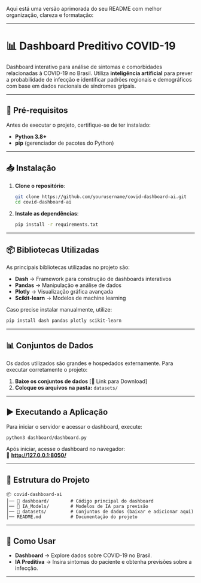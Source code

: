 Aqui está uma versão aprimorada do seu README com melhor organização, clareza e formatação:  

---

# 📊 Dashboard Preditivo COVID-19  

Dashboard interativo para análise de sintomas e comorbidades relacionadas à COVID-19 no Brasil. Utiliza **inteligência artificial** para prever a probabilidade de infecção e identificar padrões regionais e demográficos com base em dados nacionais de síndromes gripais.  

---

## 🚀 Pré-requisitos  

Antes de executar o projeto, certifique-se de ter instalado:  

- **Python 3.8+**  
- **pip** (gerenciador de pacotes do Python)  

---

## 📥 Instalação  

1. **Clone o repositório**:  
   ```sh
   git clone https://github.com/yourusername/covid-dashboard-ai.git
   cd covid-dashboard-ai
   ```  

2. **Instale as dependências**:  
   ```sh
   pip install -r requirements.txt
   ```  

---

## 📦 Bibliotecas Utilizadas  

As principais bibliotecas utilizadas no projeto são:  

- **Dash** → Framework para construção de dashboards interativos  
- **Pandas** → Manipulação e análise de dados  
- **Plotly** → Visualização gráfica avançada  
- **Scikit-learn** → Modelos de machine learning  

Caso precise instalar manualmente, utilize:  
```sh
pip install dash pandas plotly scikit-learn
```  

---

## 📊 Conjuntos de Dados  

Os dados utilizados são grandes e hospedados externamente. Para executar corretamente o projeto:  

1. **Baixe os conjuntos de dados** [🔗 Link para Download]  
2. **Coloque os arquivos na pasta:** `datasets/`  

---

## ▶️ Executando a Aplicação  

Para iniciar o servidor e acessar o dashboard, execute:  
```sh
python3 dashboard/dashboard.py
```  

Após iniciar, acesse o dashboard no navegador:  
🔗 **http://127.0.0.1:8050/**  

---

## 📂 Estrutura do Projeto  

```
📦 covid-dashboard-ai
│── 📁 dashboard/        # Código principal do dashboard
│── 📁 IA_Models/        # Modelos de IA para previsão
│── 📁 datasets/         # Conjuntos de dados (baixar e adicionar aqui)
│── README.md           # Documentação do projeto
```

---

## 🎯 Como Usar  

- **Dashboard** → Explore dados sobre COVID-19 no Brasil.  
- **IA Preditiva** → Insira sintomas do paciente e obtenha previsões sobre a infecção.  

---


